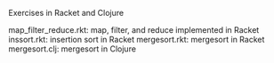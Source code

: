 Exercises in Racket and Clojure

map_filter_reduce.rkt: map, filter, and reduce implemented in Racket
inssort.rkt: insertion sort in Racket
mergesort.rkt: mergesort in Racket
mergesort.clj: mergesort in Clojure
